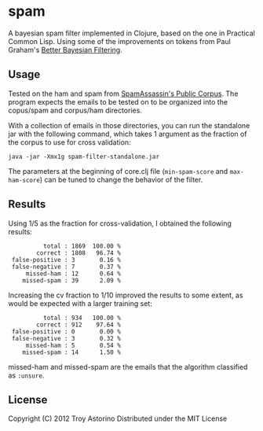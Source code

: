 # spam

A bayesian spam filter implemented in Clojure, based on the one in
Practical Common Lisp.  Using some of the improvements on tokens from
Paul Graham's [Better Bayesian Filtering][better-bayes].

## Usage

Tested on the ham and spam from [SpamAssassin's Public Corpus][corpus].
The program expects the emails to be tested on to be organized into
the copus/spam and corpus/ham directories.

With a collection of emails in those directories, you can run the
standalone jar with the following command, which takes 1 argument as the
fraction of the corpus to use for cross validation:

    java -jar -Xmx1g spam-filter-standalone.jar

The parameters at the beginning of core.clj file (`min-spam-score` and
`max-ham-score`) can be tuned to change the behavior of the filter.

## Results
Using 1/5 as the fraction for cross-validation, I obtained the
following results:

              total : 1869  100.00 %
            correct : 1808   96.74 %
     false-positive : 3       0.16 %
     false-negative : 7       0.37 %
         missed-ham : 12      0.64 %
        missed-spam : 39      2.09 %

Increasing the cv fraction to 1/10 improved the results to some extent,
as would be expected with a larger training set:

              total : 934   100.00 %
            correct : 912    97.64 %
     false-positive : 0       0.00 %
     false-negative : 3       0.32 %
         missed-ham : 5       0.54 %
        missed-spam : 14      1.50 %

missed-ham and missed-spam are the emails that the algorithm
classified as `:unsure`.

## License

Copyright (C) 2012 Troy Astorino
Distributed under the MIT License

[better-bayes]: http://www.paulgraham.com/better.html
[corpus]: http://spamassassin.apache.org/publiccorpus/